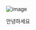 ![image](https://github.com/DawnRain1325/SGA_Study/assets/147826246/0572fd41-ee21-4b89-b1b6-19aceacf0f12)


안녕하세요
